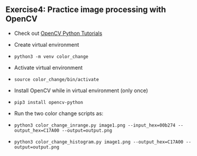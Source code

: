 ## Exercise4: Practice image processing with OpenCV
- Check out [OpenCV Python Tutorials](https://docs.opencv.org/4.5.3/d6/d00/tutorial_py_root.html)
- Create virtual environment
- `python3 -m venv color_change`
- Activate virtual environment
- `source color_change/bin/activate`
- Install OpenCV while in virtual environment (only once)
- `pip3 install opencv-python`

- Run the two color change scripts as:
- `python3 color_change_inrange.py image1.png --input_hex=00b274 --output_hex=C17A00 --output=output.png`
- `python3 color_change_histogram.py image1.png --output_hex=C17A00 --output=output.png`